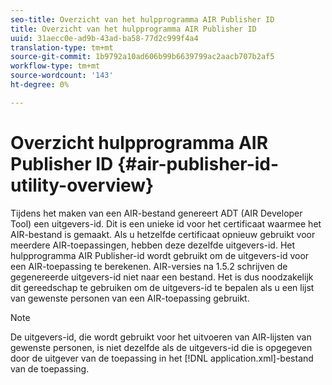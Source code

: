 ```yaml
---
seo-title: Overzicht van het hulpprogramma AIR Publisher ID
title: Overzicht van het hulpprogramma AIR Publisher ID
uuid: 31aecc0e-ad9b-43ad-ba58-77d2c999f4a4
translation-type: tm+mt
source-git-commit: 1b9792a10ad606b99b6639799ac2aacb707b2af5
workflow-type: tm+mt
source-wordcount: '143'
ht-degree: 0%

---
```



# Overzicht hulpprogramma AIR Publisher ID {#air-publisher-id-utility-overview}

Tijdens het maken van een AIR-bestand genereert ADT (AIR Developer Tool) een uitgevers-id. Dit is een unieke id voor het certificaat waarmee het AIR-bestand is gemaakt. Als u hetzelfde certificaat opnieuw gebruikt voor meerdere AIR-toepassingen, hebben deze dezelfde uitgevers-id. Het hulpprogramma AIR Publisher-id wordt gebruikt om de uitgevers-id voor een AIR-toepassing te berekenen. AIR-versies na 1.5.2 schrijven de gegenereerde uitgevers-id niet naar een bestand. Het is dus noodzakelijk dit gereedschap te gebruiken om de uitgevers-id te bepalen als u een lijst van gewenste personen van een AIR-toepassing gebruikt.

>[!NOTE]
>
>De uitgevers-id, die wordt gebruikt voor het uitvoeren van AIR-lijsten van gewenste personen, is niet dezelfde als de uitgevers-id die is opgegeven door de uitgever van de toepassing in het [!DNL application.xml]-bestand van de toepassing.
